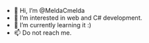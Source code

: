 - 👋 Hi, I’m @MeldaCmelda
- 👀 I’m interested in web and C# development.
- 🌱 I’m currently learning it :)
- 📫 Do not reach me. 

<!---
MeldaCmelda/MeldaCmelda is a ✨ special ✨ repository because its `README.md` (this file) appears on your GitHub profile.
You can click the Preview link to take a look at your changes.
--->

